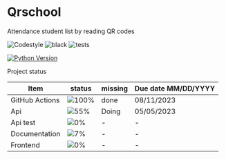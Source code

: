 # Qrschool
Attendance student list by reading QR codes 


![Codestyle](https://img.shields.io/badge/code%20style-black-000000.svg) ![black](https://github.com/selobu/qrschool/actions/workflows/black.yml/badge.svg) ![tests](https://github.com/selobu/qrschool/actions/workflows/test.yml/badge.svg)

[![Python Version](https://img.shields.io/badge/python-3.8%20%7C%203.9%20%7C%203.10%20%7C%203.11-blue)](https://www.python.org/downloads/release/python-390/)


Project status

Item   | status | missing | Due date MM/DD/YYYY
----|-----|------|----
GitHub Actions |  ![100%](https://progress-bar.dev/100) | done | 08/11/2023
Api | ![55%](https://progress-bar.dev/55) | Doing | 05/05/2023
Api test | ![0%](https://progress-bar.dev/0) | - | -
Documentation | ![7%](https://progress-bar.dev/7) | - | - 
Frontend | ![0%](https://progress-bar.dev/0) | - | -
